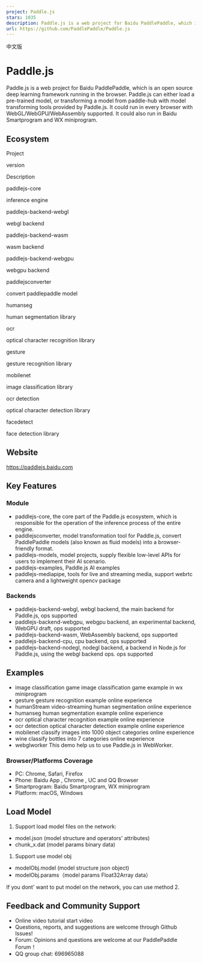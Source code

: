 ```yaml
---
project: Paddle.js
stars: 1035
description: Paddle.js is a web project for Baidu PaddlePaddle, which is an open source deep learning framework running in the browser. Paddle.js can either load a pre-trained model, or transforming a model from paddle-hub with model transforming tools provided by Paddle.js. It could run in every browser with WebGL/WebGPU/WebAssembly supported. It could also run in Baidu Smartprogram and WX miniprogram.
url: https://github.com/PaddlePaddle/Paddle.js
---
```


中文版

Paddle.js
=========

Paddle.js is a web project for Baidu PaddlePaddle, which is an open source deep learning framework running in the browser. Paddle.js can either load a pre-trained model, or transforming a model from paddle-hub with model transforming tools provided by Paddle.js. It could run in every browser with WebGL/WebGPU/WebAssembly supported. It could also run in Baidu Smartprogram and WX miniprogram.

Ecosystem
---------

Project

version

Description

paddlejs-core

inference engine

paddlejs-backend-webgl

webgl backend

paddlejs-backend-wasm

wasm backend

paddlejs-backend-webgpu

webgpu backend

paddlejsconverter

convert paddlepaddle model

humanseg

human segmentation library

ocr

optical character recognition library

gesture

gesture recognition library

mobilenet

image classification library

ocr detection

optical character detection library

facedetect

face detection library

Website
-------

https://paddlejs.baidu.com

Key Features
------------

### Module

-   paddlejs-core, the core part of the Paddle.js ecosystem, which is responsible for the operation of the inference process of the entire engine.
-   paddlejsconverter, model transformation tool for Paddle.js, convert PaddlePaddle models (also known as fluid models) into a browser-friendly format.
-   paddlejs-models, model projects, supply flexible low-level APIs for users to implement their AI scenario.
-   paddlejs-examples, Paddle.js AI examples
-   paddlejs-mediapipe, tools for live and streaming media, support webrtc camera and a lightweight opencv package

### Backends

-   paddlejs-backend-webgl, webgl backend, the main backend for Paddle.js, ops supported
-   paddlejs-backend-webgpu, webgpu backend, an experimental backend, WebGPU draft, ops supported
-   paddlejs-backend-wasm, WebAssembly backend, ops supported
-   paddlejs-backend-cpu, cpu backend, ops supported
-   paddlejs-backend-nodegl, nodegl backend, a backend in Node.js for Paddle.js, using the webgl backend ops. ops supported

Examples
--------

-   image classification game image classification game example in wx miniprogram
-   gesture gesture recognition example online experience
-   humanStream video-streaming human segmentation online experience
-   humanseg human segmentation example online experience
-   ocr optical character recognition example online experience
-   ocr detection optical character detection example online experience
-   mobilenet classify images into 1000 object categories online experience
-   wine classify bottles into 7 categories online experience
-   webglworker This demo help us to use Paddle.js in WebWorker.

### Browser/Platforms Coverage

-   PC: Chrome, Safari, Firefox
-   Phone: Baidu App , Chrome , UC and QQ Browser
-   Smartprogram: Baidu Smartprogram, WX miniprogram
-   Platform: macOS, Windows

Load Model
----------

1.  Support load model files on the network:

-   model.json (model structure and operators' attributes)
-   chunk\_x.dat (model params binary data)

1.  Support use model obj

-   modelObj.model (model structure json object)
-   modelObj.params（model params Float32Array data）

If you dont' want to put model on the network, you can use method 2.

Feedback and Community Support
------------------------------

-   Online video tutorial start video
-   Questions, reports, and suggestions are welcome through Github Issues!
-   Forum: Opinions and questions are welcome at our PaddlePaddle Forum！
-   QQ group chat: 696965088
